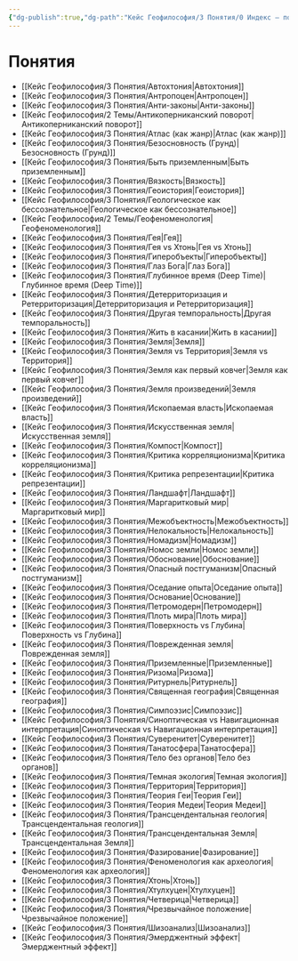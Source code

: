 ```yaml
---
{"dg-publish":true,"dg-path":"Кейс Геофилософия/3 Понятия/0 Индекс – понятия","permalink":"/kejs-geofilosofiya/3-ponyatiya/0-indeks-ponyatiya/","hideInGraph":true,"pinned":true}
---
```



# Понятия

- [[Кейс Геофилософия/3 Понятия/Автохтония\|Автохтония]]
- [[Кейс Геофилософия/3 Понятия/Антропоцен\|Антропоцен]]
- [[Кейс Геофилософия/3 Понятия/Анти-законы\|Анти-законы]]
- [[Кейс Геофилософия/2 Темы/Антикоперниканский поворот\|Антикоперниканский поворот]]
- [[Кейс Геофилософия/3 Понятия/Атлас (как жанр)\|Атлас (как жанр)]]
- [[Кейс Геофилософия/3 Понятия/Безосновность (Грунд)\|Безосновность (Грунд)]]
- [[Кейс Геофилософия/3 Понятия/Быть приземленным\|Быть приземленным]]
- [[Кейс Геофилософия/3 Понятия/Вязкость\|Вязкость]]
- [[Кейс Геофилософия/3 Понятия/Геоистория\|Геоистория]]
- [[Кейс Геофилософия/3 Понятия/Геологическое как бессознательное\|Геологическое как бессознательное]]
- [[Кейс Геофилософия/2 Темы/Геофеноменология\|Геофеноменология]]
- [[Кейс Геофилософия/3 Понятия/Гея\|Гея]]
- [[Кейс Геофилософия/3 Понятия/Гея vs Хтонь\|Гея vs Хтонь]]
- [[Кейс Геофилософия/3 Понятия/Гиперобъекты\|Гиперобъекты]]
- [[Кейс Геофилософия/3 Понятия/Глаз Бога\|Глаз Бога]]
- [[Кейс Геофилософия/3 Понятия/Глубинное время (Deep Time)\|Глубинное время (Deep Time)]]
- [[Кейс Геофилософия/3 Понятия/Детерриторизация и Ретерриторизация\|Детерриторизация и Ретерриторизация]]
- [[Кейс Геофилософия/3 Понятия/Другая темпоральность\|Другая темпоральность]]
- [[Кейс Геофилософия/3 Понятия/Жить в касании\|Жить в касании]]
- [[Кейс Геофилософия/3 Понятия/Земля\|Земля]]
- [[Кейс Геофилософия/3 Понятия/Земля vs Территория\|Земля vs Территория]]
- [[Кейс Геофилософия/3 Понятия/Земля как первый ковчег\|Земля как первый ковчег]]
- [[Кейс Геофилософия/3 Понятия/Земля произведений\|Земля произведений]]
- [[Кейс Геофилософия/3 Понятия/Ископаемая власть\|Ископаемая власть]]
- [[Кейс Геофилософия/3 Понятия/Искусственная земля\|Искусственная земля]]
- [[Кейс Геофилософия/3 Понятия/Компост\|Компост]]
- [[Кейс Геофилософия/3 Понятия/Критика корреляционизма\|Критика корреляционизма]]
- [[Кейс Геофилософия/3 Понятия/Критика репрезентации\|Критика репрезентации]]
- [[Кейс Геофилософия/3 Понятия/Ландшафт\|Ландшафт]]
- [[Кейс Геофилософия/3 Понятия/Маргаритковый мир\|Маргаритковый мир]]
- [[Кейс Геофилософия/3 Понятия/Межобъектность\|Межобъектность]]
- [[Кейс Геофилософия/3 Понятия/Нелокальность\|Нелокальность]]
- [[Кейс Геофилософия/3 Понятия/Номадизм\|Номадизм]]
- [[Кейс Геофилософия/3 Понятия/Номос земли\|Номос земли]]
- [[Кейс Геофилософия/3 Понятия/Обоснование\|Обоснование]]
- [[Кейс Геофилософия/3 Понятия/Опасный постгуманизм\|Опасный постгуманизм]]
- [[Кейс Геофилософия/3 Понятия/Оседание опыта\|Оседание опыта]]
- [[Кейс Геофилософия/3 Понятия/Основание\|Основание]]
- [[Кейс Геофилософия/3 Понятия/Петромодерн\|Петромодерн]]
- [[Кейс Геофилософия/3 Понятия/Плоть мира\|Плоть мира]]
- [[Кейс Геофилософия/3 Понятия/Поверхность vs Глубина\|Поверхность vs Глубина]]
- [[Кейс Геофилософия/3 Понятия/Поврежденная земля\|Поврежденная земля]]
- [[Кейс Геофилософия/3 Понятия/Приземленные\|Приземленные]]
- [[Кейс Геофилософия/3 Понятия/Ризома\|Ризома]]
- [[Кейс Геофилософия/3 Понятия/Ритурнель\|Ритурнель]]
- [[Кейс Геофилософия/3 Понятия/Священная география\|Священная география]]
- [[Кейс Геофилософия/3 Понятия/Симпоэзис\|Симпоэзис]]
- [[Кейс Геофилософия/3 Понятия/Синоптическая vs Навигационная интерпретация\|Синоптическая vs Навигационная интерпретация]]
- [[Кейс Геофилософия/3 Понятия/Суверенитет\|Суверенитет]]
- [[Кейс Геофилософия/3 Понятия/Танатосфера\|Танатосфера]]
- [[Кейс Геофилософия/3 Понятия/Тело без органов\|Тело без органов]]
- [[Кейс Геофилософия/3 Понятия/Темная экология\|Темная экология]]
- [[Кейс Геофилософия/3 Понятия/Территория\|Территория]]
- [[Кейс Геофилософия/3 Понятия/Теория Геи\|Теория Геи]]
- [[Кейс Геофилософия/3 Понятия/Теория Медеи\|Теория Медеи]]
- [[Кейс Геофилософия/3 Понятия/Трансцендентальная геология\|Трансцендентальная геология]]
- [[Кейс Геофилософия/3 Понятия/Трансцендентальная Земля\|Трансцендентальная Земля]]
- [[Кейс Геофилософия/3 Понятия/Фазирование\|Фазирование]]
- [[Кейс Геофилософия/3 Понятия/Феноменология как археология\|Феноменология как археология]]
- [[Кейс Геофилософия/3 Понятия/Хтонь\|Хтонь]]
- [[Кейс Геофилософия/3 Понятия/Хтулхуцен\|Хтулхуцен]]
- [[Кейс Геофилософия/3 Понятия/Четверица\|Четверица]]
- [[Кейс Геофилософия/3 Понятия/Чрезвычайное положение\|Чрезвычайное положение]]
- [[Кейс Геофилософия/3 Понятия/Шизоанализ\|Шизоанализ]]
- [[Кейс Геофилософия/3 Понятия/Эмерджентный эффект\|Эмерджентный эффект]]